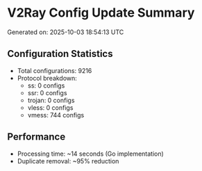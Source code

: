 # V2Ray Config Update Summary
Generated on: 2025-10-03 18:54:13 UTC

## Configuration Statistics
- Total configurations: 9216
- Protocol breakdown:
  - ss: 0 configs
  - ssr: 0 configs
  - trojan: 0 configs
  - vless: 0 configs
  - vmess: 744 configs

## Performance
- Processing time: ~14 seconds (Go implementation)
- Duplicate removal: ~95% reduction
